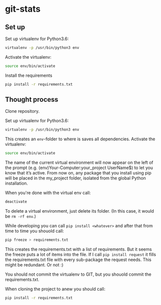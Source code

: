 # git-stats


## Set up

Set up virtualenv for Python3.6:
```bash
virtualenv -p /usr/bin/python3 env
```
Activate the virtualenv:
```bash
source env/bin/activate
```
Install the requirements
```bash
pip install -r requirements.txt
```

## Thought process

Clone repository.

Set up virtualenv for Python3.6:
```bash
virtualenv -p /usr/bin/python3 env
```
This creates an `env`-folder to where is saves all dependencies.
Activate the virtualenv:
```bash
source env/bin/activate
```
The name of the current virtual environment will now appear on the left of the 
prompt (e.g. (env)Your-Computer:your_project UserName$) to let you know that 
it’s active. From now on, any package that you install using pip will be 
placed in the my_project folder, isolated from the global Python installation.

When you're done with the virtual env call:
```bash
deactivate
```

To delete a virtual environment, just delete its folder. 
(In this case, it would be `rm -rf env`.)

While developing you can call `pip install <whatever>` and after that from time
to time you shouold call:
```bash
pip freeze > requirements.txt
```
This creates the requirements.txt with a list of requirements.
But it seems the freeze puts a lot of items into the file. If I call 
`pip install request` it fills the requirements.txt file with every 
sub-package the request needs. This might be redundant. Or not :)

You should not commit the virtualenv to GIT, but you shouold commit the 
requirements.txt.

When cloning the project to anew you should call:
```bash
pip install -r requirements.txt
```
